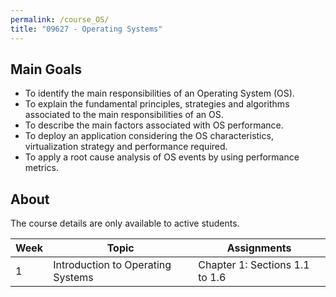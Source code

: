 ```yaml
---
permalink: /course_OS/
title: "09627 - Operating Systems"
---
```

## Main Goals

- To identify the main responsibilities of an Operating System (OS). 
- To explain the fundamental principles, strategies and algorithms associated to the main responsibilities of an OS.
- To describe the main factors associated with OS performance. 
- To deploy an application considering the OS characteristics, virtualization strategy and performance required.
- To apply a root cause analysis of OS events by using performance metrics.

## About
The course details are only available to active students.

<table>
  <thead>
    <tr>
      <th>Week</th>
      <th>Topic</th>
      <th>Assignments</th>
    </tr>
  </thead>
  <tbody>
    <tr>
      <td> 1 </td>
      <td> Introduction to Operating Systems</td>
      <td> Chapter 1: Sections 1.1 to 1.6</td>
    </tr>
  </tbody>
</table>